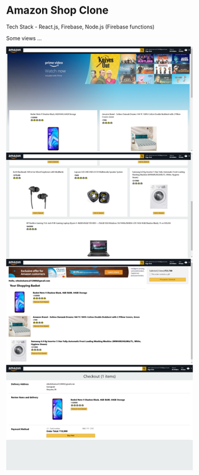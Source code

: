 # Amazon Shop Clone

Tech Stack - React.js, Firebase, Node.js (Firebase functions)

Some views ... 

![alt text](https://github.com/niteshsh4rma/amazon-shop-clone/blob/main/screenshots/Screenshot%20(367).png)
![alt text](https://github.com/niteshsh4rma/amazon-shop-clone/blob/main/screenshots/Screenshot%20(368).png)
![alt text](https://github.com/niteshsh4rma/amazon-shop-clone/blob/main/screenshots/Screenshot%20(369).png)
![alt text](https://github.com/niteshsh4rma/amazon-shop-clone/blob/main/screenshots/Screenshot%20(371).png)
